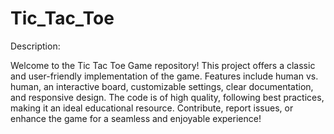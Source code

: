 # Tic_Tac_Toe

Description:

Welcome to the Tic Tac Toe Game repository! This project offers a classic and user-friendly implementation of the game. Features include human vs. human, an interactive board, customizable settings, clear documentation, and responsive design. The code is of high quality, following best practices, making it an ideal educational resource. Contribute, report issues, or enhance the game for a seamless and enjoyable experience!
